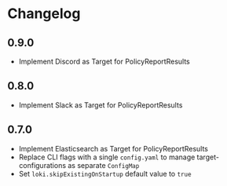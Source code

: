 # Changelog

## 0.9.0

* Implement Discord as Target for PolicyReportResults

## 0.8.0

* Implement Slack as Target for PolicyReportResults

## 0.7.0

* Implement Elasticsearch as Target for PolicyReportResults
* Replace CLI flags with a single `config.yaml` to manage target-configurations as separate `ConfigMap`
* Set `loki.skipExistingOnStartup` default value to `true`
